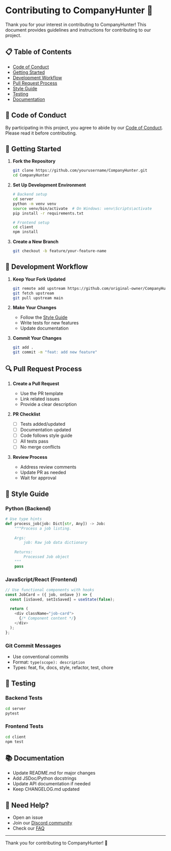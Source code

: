 # Contributing to CompanyHunter 🚀

Thank you for your interest in contributing to CompanyHunter! This document provides guidelines and instructions for contributing to our project.

## 📋 Table of Contents

- [Code of Conduct](#code-of-conduct)
- [Getting Started](#getting-started)
- [Development Workflow](#development-workflow)
- [Pull Request Process](#pull-request-process)
- [Style Guide](#style-guide)
- [Testing](#testing)
- [Documentation](#documentation)

## 🤝 Code of Conduct

By participating in this project, you agree to abide by our [Code of Conduct](CODE_OF_CONDUCT.md). Please read it before contributing.

## 🚀 Getting Started

1. **Fork the Repository**
   ```bash
   git clone https://github.com/yourusername/CompanyHunter.git
   cd CompanyHunter
   ```

2. **Set Up Development Environment**
   ```bash
   # Backend setup
   cd server
   python -m venv venv
   source venv/bin/activate  # On Windows: venv\Scripts\activate
   pip install -r requirements.txt
   
   # Frontend setup
   cd client
   npm install
   ```

3. **Create a New Branch**
   ```bash
   git checkout -b feature/your-feature-name
   ```

## 🔄 Development Workflow

1. **Keep Your Fork Updated**
   ```bash
   git remote add upstream https://github.com/original-owner/CompanyHunter.git
   git fetch upstream
   git pull upstream main
   ```

2. **Make Your Changes**
   - Follow the [Style Guide](#style-guide)
   - Write tests for new features
   - Update documentation

3. **Commit Your Changes**
   ```bash
   git add .
   git commit -m "feat: add new feature"
   ```

## 🔍 Pull Request Process

1. **Create a Pull Request**
   - Use the PR template
   - Link related issues
   - Provide a clear description

2. **PR Checklist**
   - [ ] Tests added/updated
   - [ ] Documentation updated
   - [ ] Code follows style guide
   - [ ] All tests pass
   - [ ] No merge conflicts

3. **Review Process**
   - Address review comments
   - Update PR as needed
   - Wait for approval

## 📝 Style Guide

### Python (Backend)
```python
# Use type hints
def process_job(job: Dict[str, Any]) -> Job:
    """Process a job listing.
    
    Args:
        job: Raw job data dictionary
        
    Returns:
        Processed Job object
    """
    pass
```

### JavaScript/React (Frontend)
```javascript
// Use functional components with hooks
const JobCard = ({ job, onSave }) => {
  const [isSaved, setIsSaved] = useState(false);
  
  return (
    <div className="job-card">
      {/* Component content */}
    </div>
  );
};
```

### Git Commit Messages
- Use conventional commits
- Format: `type(scope): description`
- Types: feat, fix, docs, style, refactor, test, chore

## 🧪 Testing

### Backend Tests
```bash
cd server
pytest
```

### Frontend Tests
```bash
cd client
npm test
```

## 📚 Documentation

- Update README.md for major changes
- Add JSDoc/Python docstrings
- Update API documentation if needed
- Keep CHANGELOG.md updated

## 🤝 Need Help?

- Open an issue
- Join our [Discord community](https://discord.gg/your-server)
- Check our [FAQ](FAQ.md)

---

Thank you for contributing to CompanyHunter! 🎉 